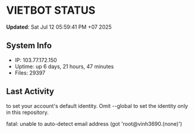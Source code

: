 # VIETBOT STATUS
**Updated**: Sat Jul 12 05:59:41 PM +07 2025

## System Info
- IP: 103.77.172.150
- Uptime: up 6 days, 21 hours, 47 minutes
- Files: 29397

## Last Activity

to set your account's default identity.
Omit --global to set the identity only in this repository.

fatal: unable to auto-detect email address (got 'root@vinh3690.(none)')
